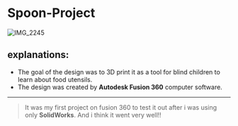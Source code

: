 # Spoon-Project

![IMG_2245](https://user-images.githubusercontent.com/88155243/128800206-a3d038a8-913b-4d11-b8c7-b04faaf4a813.jpg)

## explanations:

- The goal of the design was to 3D print it as a tool for blind children to learn about food utensils.
- The design was created by **Autodesk Fusion 360** computer software.

---
> It was my first project on fusion 360 to test it out after i was using only **SolidWorks**.
And i think it went very well!!

